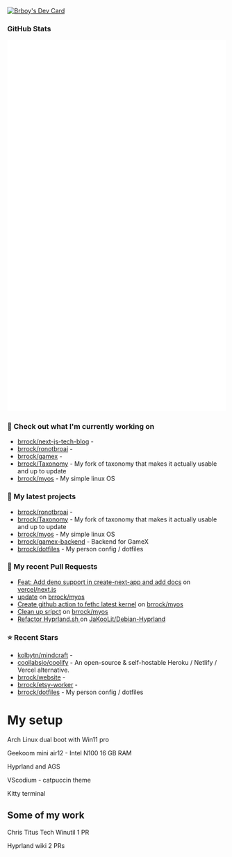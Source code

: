 <a href="https://app.daily.dev/brboy"><img src="https://api.daily.dev/devcards/v2/4Od30842NXiIC3it6dfHG.png?r=60c&type=default" width="356" alt="Brboy's Dev Card"/></a>
### GitHub Stats

<p align="left"><img src="https://raw.githubusercontent.com/brrock/brrock/main/github-metrics.svg" /></p>

### 👷 Check out what I'm currently working on

- [brrock/next-js-tech-blog](https://github.com/brrock/next-js-tech-blog) - 
- [brrock/ronotbroai](https://github.com/brrock/ronotbroai) - 
- [brrock/gamex](https://github.com/brrock/gamex) - 
- [brrock/Taxonomy](https://github.com/brrock/Taxonomy) - My fork of taxonomy that makes it actually usable and up to update 
- [brrock/myos](https://github.com/brrock/myos) - My simple linux OS
### 🌱 My latest projects

- [brrock/ronotbroai](https://github.com/brrock/ronotbroai) - 
- [brrock/Taxonomy](https://github.com/brrock/Taxonomy) - My fork of taxonomy that makes it actually usable and up to update 
- [brrock/myos](https://github.com/brrock/myos) - My simple linux OS
- [brrock/gamex-backend](https://github.com/brrock/gamex-backend) - Backend for GameX 
- [brrock/dotfiles](https://github.com/brrock/dotfiles) - My person config / dotfiles
### 🔨 My recent Pull Requests

- [Feat: Add deno support in create-next-app and add docs](https://github.com/vercel/next.js/pull/71396) on [vercel/next.js](https://github.com/vercel/next.js)
- [update](https://github.com/brrock/myos/pull/4) on [brrock/myos](https://github.com/brrock/myos)
- [Create github action to fethc latest kernel](https://github.com/brrock/myos/pull/3) on [brrock/myos](https://github.com/brrock/myos)
- [Clean up sripct](https://github.com/brrock/myos/pull/2) on [brrock/myos](https://github.com/brrock/myos)
- [Refactor Hyprland.sh ](https://github.com/JaKooLit/Debian-Hyprland/pull/142) on [JaKooLit/Debian-Hyprland](https://github.com/JaKooLit/Debian-Hyprland)
### ⭐ Recent Stars

- [kolbytn/mindcraft](https://github.com/kolbytn/mindcraft) - 
- [coollabsio/coolify](https://github.com/coollabsio/coolify) - An open-source &amp; self-hostable Heroku / Netlify / Vercel alternative.
- [brrock/website](https://github.com/brrock/website) - 
- [brrock/etsy-worker](https://github.com/brrock/etsy-worker) - 
- [brrock/dotfiles](https://github.com/brrock/dotfiles) - My person config / dotfiles
# My setup

Arch Linux dual boot with Win11 pro

Geekoom mini air12 - Intel N100 16 GB RAM

Hyprland and AGS 

VScodium - catpuccin theme

Kitty terminal

## Some of my work

Chris Titus Tech Winutil 1 PR

Hyprland wiki 2 PRs

